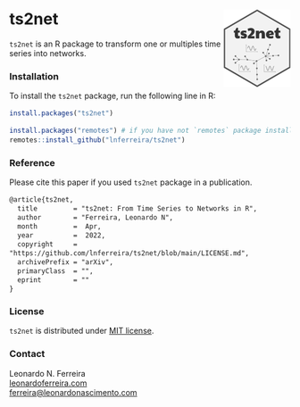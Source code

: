 # ts2net <img src="man/figures/logo.png" align="right" height="139" />

```ts2net``` is an R package to transform one or multiples time series into networks.

### Installation

To install the ```ts2net``` package, run the following line in R:

``` r
install.packages("ts2net")
```

``` r
install.packages("remotes") # if you have not `remotes` package installed
remotes::install_github("lnferreira/ts2net")
```

### Reference

Please cite this paper if you used ```ts2net``` package in a publication.

```
@article{ts2net,
  title         = "ts2net: From Time Series to Networks in R",
  author        = "Ferreira, Leonardo N",
  month         =  Apr,
  year          =  2022,
  copyright     = "https://github.com/lnferreira/ts2net/blob/main/LICENSE.md",
  archivePrefix = "arXiv",
  primaryClass  = "",
  eprint        = ""
}
```

### License

```ts2net``` is distributed under [MIT license](LICENSE.md).

### Contact

Leonardo N. Ferreira  
[leonardoferreira.com](https://www.leonardoferreira.com/)  
ferreira@leonardonascimento.com
